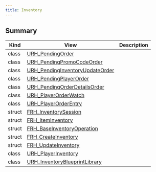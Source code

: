 ```yaml
---
title: Inventory
---
```


## Summary
| Kind | View | Description |
|------|------|-------------|
|class|[URH_PendingOrder](/unreal-plugins/all/classurh__pendingorder/#classURH__PendingOrder)||
|class|[URH_PendingPromoCodeOrder](/unreal-plugins/all/classurh__pendingpromocodeorder/#classURH__PendingPromoCodeOrder)||
|class|[URH_PendingInventoryUpdateOrder](/unreal-plugins/all/classurh__pendinginventoryupdateorder/#classURH__PendingInventoryUpdateOrder)||
|class|[URH_PendingPlayerOrder](/unreal-plugins/all/classurh__pendingplayerorder/#classURH__PendingPlayerOrder)||
|class|[URH_PendingOrderDetailsOrder](/unreal-plugins/all/classurh__pendingorderdetailsorder/#classURH__PendingOrderDetailsOrder)||
|class|[URH_PlayerOrderWatch](/unreal-plugins/all/classurh__playerorderwatch/#classURH__PlayerOrderWatch)||
|class|[URH_PlayerOrderEntry](/unreal-plugins/all/classurh__playerorderentry/#classURH__PlayerOrderEntry)||
|struct|[FRH_InventorySession](/unreal-plugins/all/structfrh__inventorysession/#structFRH__InventorySession)||
|struct|[FRH_ItemInventory](/unreal-plugins/all/structfrh__iteminventory/#structFRH__ItemInventory)||
|struct|[FRH_BaseInventoryOperation](/unreal-plugins/all/structfrh__baseinventoryoperation/#structFRH__BaseInventoryOperation)||
|struct|[FRH_CreateInventory](/unreal-plugins/all/structfrh__createinventory/#structFRH__CreateInventory)||
|struct|[FRH_UpdateInventory](/unreal-plugins/all/structfrh__updateinventory/#structFRH__UpdateInventory)||
|class|[URH_PlayerInventory](/unreal-plugins/all/classurh__playerinventory/#classURH__PlayerInventory)||
|class|[URH_InventoryBlueprintLibrary](/unreal-plugins/all/classurh__inventoryblueprintlibrary/#classURH__InventoryBlueprintLibrary)||
